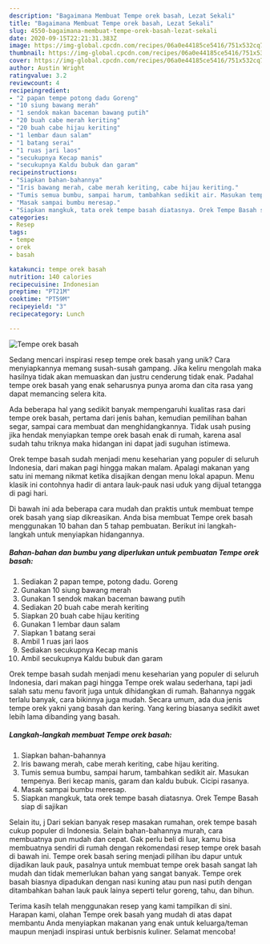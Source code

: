 ```yaml
---
description: "Bagaimana Membuat Tempe orek basah, Lezat Sekali"
title: "Bagaimana Membuat Tempe orek basah, Lezat Sekali"
slug: 4550-bagaimana-membuat-tempe-orek-basah-lezat-sekali
date: 2020-09-15T22:21:31.383Z
image: https://img-global.cpcdn.com/recipes/06a0e44185ce5416/751x532cq70/tempe-orek-basah-foto-resep-utama.jpg
thumbnail: https://img-global.cpcdn.com/recipes/06a0e44185ce5416/751x532cq70/tempe-orek-basah-foto-resep-utama.jpg
cover: https://img-global.cpcdn.com/recipes/06a0e44185ce5416/751x532cq70/tempe-orek-basah-foto-resep-utama.jpg
author: Austin Wright
ratingvalue: 3.2
reviewcount: 4
recipeingredient:
- "2 papan tempe potong dadu Goreng"
- "10 siung bawang merah"
- "1 sendok makan baceman bawang putih"
- "20 buah cabe merah keriting"
- "20 buah cabe hijau keriting"
- "1 lembar daun salam"
- "1 batang serai"
- "1 ruas jari laos"
- "secukupnya Kecap manis"
- "secukupnya Kaldu bubuk dan garam"
recipeinstructions:
- "Siapkan bahan-bahannya"
- "Iris bawang merah, cabe merah keriting, cabe hijau keriting."
- "Tumis semua bumbu, sampai harum, tambahkan sedikit air. Masukan tempenya. Beri kecap manis, garam dan kaldu bubuk. Cicipi rasanya."
- "Masak sampai bumbu meresap."
- "Siapkan mangkuk, tata orek tempe basah diatasnya. Orek Tempe Basah siap di sajikan"
categories:
- Resep
tags:
- tempe
- orek
- basah

katakunci: tempe orek basah 
nutrition: 140 calories
recipecuisine: Indonesian
preptime: "PT21M"
cooktime: "PT59M"
recipeyield: "3"
recipecategory: Lunch

---
```



![Tempe orek basah](https://img-global.cpcdn.com/recipes/06a0e44185ce5416/751x532cq70/tempe-orek-basah-foto-resep-utama.jpg)

Sedang mencari inspirasi resep tempe orek basah yang unik? Cara menyiapkannya memang susah-susah gampang. Jika keliru mengolah maka hasilnya tidak akan memuaskan dan justru cenderung tidak enak. Padahal tempe orek basah yang enak seharusnya punya aroma dan cita rasa yang dapat memancing selera kita.

Ada beberapa hal yang sedikit banyak mempengaruhi kualitas rasa dari tempe orek basah, pertama dari jenis bahan, kemudian pemilihan bahan segar, sampai cara membuat dan menghidangkannya. Tidak usah pusing jika hendak menyiapkan tempe orek basah enak di rumah, karena asal sudah tahu triknya maka hidangan ini dapat jadi suguhan istimewa.

Orek tempe basah sudah menjadi menu keseharian yang populer di seluruh Indonesia, dari makan pagi hingga makan malam. Apalagi makanan yang satu ini memang nikmat ketika disajikan dengan menu lokal apapun. Menu klasik ini contohnya hadir di antara lauk-pauk nasi uduk yang dijual tetangga di pagi hari.


Di bawah ini ada beberapa cara mudah dan praktis untuk membuat tempe orek basah yang siap dikreasikan. Anda bisa membuat Tempe orek basah menggunakan 10 bahan dan 5 tahap pembuatan. Berikut ini langkah-langkah untuk menyiapkan hidangannya.

<!--inarticleads1-->

##### Bahan-bahan dan bumbu yang diperlukan untuk pembuatan Tempe orek basah:

1. Sediakan 2 papan tempe, potong dadu. Goreng
1. Gunakan 10 siung bawang merah
1. Gunakan 1 sendok makan baceman bawang putih
1. Sediakan 20 buah cabe merah keriting
1. Siapkan 20 buah cabe hijau keriting
1. Gunakan 1 lembar daun salam
1. Siapkan 1 batang serai
1. Ambil 1 ruas jari laos
1. Sediakan secukupnya Kecap manis
1. Ambil secukupnya Kaldu bubuk dan garam


Orek tempe basah sudah menjadi menu keseharian yang populer di seluruh Indonesia, dari makan pagi hingga Tempe orek walau sederhana, tapi jadi salah satu menu favorit juga untuk dihidangkan di rumah. Bahannya nggak terlalu banyak, cara bikinnya juga mudah. Secara umum, ada dua jenis tempe orek yakni yang basah dan kering. Yang kering biasanya sedikit awet lebih lama dibanding yang basah. 

<!--inarticleads2-->

##### Langkah-langkah membuat Tempe orek basah:

1. Siapkan bahan-bahannya
1. Iris bawang merah, cabe merah keriting, cabe hijau keriting.
1. Tumis semua bumbu, sampai harum, tambahkan sedikit air. Masukan tempenya. Beri kecap manis, garam dan kaldu bubuk. Cicipi rasanya.
1. Masak sampai bumbu meresap.
1. Siapkan mangkuk, tata orek tempe basah diatasnya. Orek Tempe Basah siap di sajikan


Selain itu, j Dari sekian banyak resep masakan rumahan, orek tempe basah cukup populer di Indonesia. Selain bahan-bahannya murah, cara membuatnya pun mudah dan cepat. Gak perlu beli di luar, kamu bisa membuatnya sendiri di rumah dengan rekomendasi resep tempe orek basah di bawah ini. Tempe orek basah sering menjadi pilihan ibu dapur untuk dijadikan lauk pauk, pasalnya untuk membuat tempe orek basah sangat lah mudah dan tidak memerlukan bahan yang sangat banyak. Tempe orek basah biasnya dipadukan dengan nasi kuning atau pun nasi putih dengan ditambahkan bahan lauk pauk lainya seperti telur goreng, tahu, dan bihun. 

Terima kasih telah menggunakan resep yang kami tampilkan di sini. Harapan kami, olahan Tempe orek basah yang mudah di atas dapat membantu Anda menyiapkan makanan yang enak untuk keluarga/teman maupun menjadi inspirasi untuk berbisnis kuliner. Selamat mencoba!
